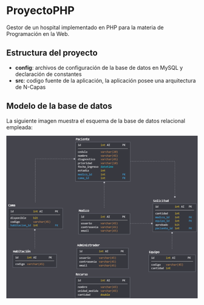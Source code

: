 # ProyectoPHP
Gestor de un hospital implementado en PHP para la materia de Programación en la Web.

## Estructura del proyecto
* **config**: archivos de configuración de la base de datos en MySQL y declaración de constantes
* **src**: codigo fuente de la aplicación, la aplicación posee una arquitectura de N-Capas

## Modelo de la base de datos
La siguiente imagen muestra el esquema de la base de datos relacional empleada:

![Esquema de la Base de Datos](ModeloDB.png)
